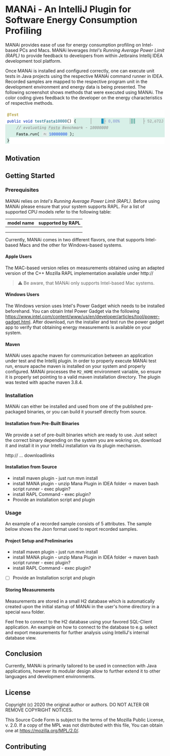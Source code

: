 # MANAi - An IntelliJ Plugin for Software Energy Consumption Profiling
MANAi provides ease of use for energy consumption profiling on Intel-based PCs and Macs. 
MANAi leverages *Intel's Running Average Power Limit (RAPL)* to provide feedback to developers 
from within Jetbrains Intellij IDEA development tool platform. 

Once MANAi is installed and configured correctly, one can execute unit tests in Java projects 
using the respective MANAi command runner in IDEA. Recorded samples are mapped to the respective 
program unit in the development environment and 
energy data is being presented. The following screenshot shows methods that were 
executed using MANAi. The color coding gives feedback to the developer on the energy characteristics 
of respective methods.

![](doc/fasta_code.png)

## Motivation


## Getting Started

### Prerequisites
MANAi relies on *Intel's Running Average Power Limit (RAPL)*. Before using MANAi
please ensure that your system supports RAPL. For a list of supported 
CPU models refer to the following table:

| model name  | supported by RAPL  |
| --- | --- |
|   |   |
|   |   |
|   |   |

Currently, MANAi comes in two different flavors, one that supports Intel-based
Macs and the other for Windows-based systems. 

#### Apple Users
The MAC-based version relies on
measurements obtained using an adapted version of the C++ Mozilla RAPL implementation 
available under http://

> ⚠️ Be aware, that MANAi only supports Intel-based Mac systems.

#### Windows Users
The Windows version uses Intel's Power Gadget which needs to be 
installed beforehand. You can obtain Intel Power Gadget via the following
https://www.intel.com/content/www/us/en/developer/articles/tool/power-gadget.html. 
After download, run the installer and test run the power gadget app
to verify that obtaining energy measurements is available on your system.

#### Maven 
MANAi uses apache maven for communication between an application under test 
and the Intellij plugin. In order to properly execute MANAi test run, ensure
apache maven is installed on your system and properly configured. MANAi processes
the `M2_HOME` environment variable, so ensure it is properly set pointing 
to a valid maven installation directory. The plugin was tested with apache maven 3.8.4. 

### Installation
MANAi can either be installed and used from one of the published pre-packaged binaries,
or you can build it yourself directly from source.

#### Installation from Pre-Built Binaries
We provide a set of pre-built binaries which are ready to 
use. Just select the correct binary depending on the system
you are wokring on, download it and install it in your IntelliJ
installation via its plugin mechanism. 

http:// ... downloadlinks

#### Installation from Source
- install maven plugin - just run mvn install
- install MANA plugin - unzip Mana Plugin in IDEA folder → maven bash script runner - exec plugin?
- install RAPL Command - exec plugin?
- Provide an installation script and plugin

### Usage
An example of a recorded sample consists of 5 attributes. 
The sample below shows the Json format used to report recorded samples.

#### Project Setup and Preliminaries
- install maven plugin - just run mvn install
- install MANA plugin - unzip Mana Plugin in IDEA folder → maven bash script runner - exec plugin?
- install RAPL Command - exec plugin?
- [ ]  Provide an Installation script and plugin

#### Storing Measurements
Measurements are stored in a small H2 database which is automatically created upon the
initial startup of MANAi in the user's home directory in a special `mana` folder.

Feel free to connect to the H2 database using your favored SQL-Client application. An example
on how to connect to the database to e.g. select and export measurements for further analysis
using IntelliJ's internal database view.

## Conclusion
Currently, MANAi is primarily tailored to be used in connection with Java applications, 
however its modular design allow to further extend it to other languages and development environments.

## License
Copyright (c) 2020 the original author or authors. DO NOT ALTER OR REMOVE COPYRIGHT NOTICES.

This Source Code Form is subject to the terms of the Mozilla Public License, v. 2.0. If a copy of the MPL was not distributed with this file, You can obtain one at https://mozilla.org/MPL/2.0/.

## Contributing
